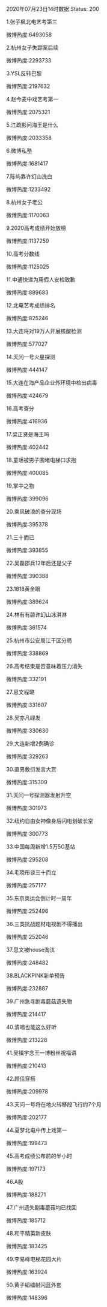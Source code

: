 2020年07月23日14时数据
Status: 200

1.张子枫北电艺考第三

微博热度:6493058

2.杭州女子失踪案后续

微博热度:2293733

3.YSL反转巴黎

微博热度:2197632

4.赵今麦中戏艺考第一

微博热度:2075321

5.江疏影问海王是什么

微博热度:2033358

6.微博私塾

微博热度:1681417

7.陈屿靠许幻山洗白

微博热度:1233492

8.杭州女子老公

微博热度:1170063

9.2020高考成绩开始放榜

微博热度:1137259

10.高考分数线

微博热度:1125025

11.中通快递为用假人安检致歉

微博热度:889683

12.北电艺考成绩排名

微博热度:825246

13.大连将对19万人开展核酸检测

微博热度:577027

14.天问一号火星探测

微博热度:444147

15.大连在海产品企业外环境中检出病毒

微博热度:424679

16.高考查分

微博热度:416936

17.梁正贤是海王吗

微博热度:402442

18.童瑶被男子围堵电梯口求抱

微博热度:400085

19.掌中之物

微博热度:399096

20.乘风破浪的查分现场

微博热度:395378

21.三十而已

微博热度:393855

22.吴磊邵兵12年后还是父子

微博热度:390388

23.1818黄金眼

微博热度:389624

24.林有有舔许幻山冰淇淋

微博热度:361574

25.杭州市公安局江干区分局

微博热度:338869

26.高考结束是否意味着压力消失

微博热度:332191

27.思文程璐

微博热度:331607

28.吴亦凡绿发

微博热度:330630

29.大连新增2例确诊

微博热度:329263

30.直男敷衍发言大赏

微博热度:315309

31.天问一号探测器发射升空

微博热度:301973

32.纽约自由女神像身后闪电划破长空

微博热度:300773

33.中国每周新增1.5万5G基站

微博热度:295208

34.毛晓彤谈三十而立

微博热度:257177

35.东京奥运会倒计时一周年

微博热度:252496

36.三类抗战题材电视剧不得播出

微博热度:252046

37.思文被house淘汰

微博热度:248482

38.BLACKPINK新单预告

微博热度:232887

39.广州急寻剧毒蘑菇遗失物

微博热度:214417

40.清唱也能这么好听

微博热度:213228

41.吴镇宇念王一博粉丝祝福语

微博热度:210413

42.顾佳穿搭

微博热度:209978

43.天问一号将在地火转移段飞行约7个月

微博热度:202177

44.夏梦北电中传上戏第一

微博热度:199473

45.高考成绩公布前的半小时

微博热度:197173

46.A股

微博热度:188271

47.广州遗失剧毒蘑菇均已找回

微博热度:185712

48.和平精英新皮肤

微博热度:183425

49.李易峰电梯花园大片

微博热度:163924

50.黄子韬镭射闪蓝外套

微博热度:148396

